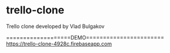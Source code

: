 # trello-clone
Trello clone developed by Vlad Bulgakov


===================DEMO=======================
https://trello-clone-4928c.firebaseapp.com
